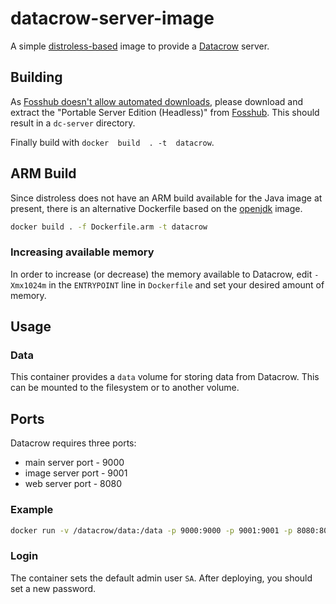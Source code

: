 # datacrow-server-image

A simple [distroless-based](https://github.com/GoogleContainerTools/distroless) image to provide a [Datacrow](http://www.datacrow.net/) server.

## Building

As [Fosshub doesn't allow automated downloads](https://macmule.com/2019/03/17/fosshub-autopkg/), please download and extract the "Portable Server Edition  (Headless)" from [Fosshub](https://www.fosshub.com/Data-Crow.html).
This should result in a `dc-server`  directory.

Finally build with `docker  build  . -t  datacrow`.

## ARM Build

Since distroless does not have an ARM build available for the Java image at present, there is an alternative Dockerfile based on the [openjdk](https://hub.docker.com/_/openjdk) image.

```bash
docker build . -f Dockerfile.arm -t datacrow
```

### Increasing available memory

In  order to increase (or  decrease) the  memory available to Datacrow, edit `-Xmx1024m` in the  `ENTRYPOINT` line in `Dockerfile` and set your  desired amount of memory.

## Usage

### Data

This container provides a `data` volume for storing data from Datacrow.
This can be mounted to the filesystem or to another volume.

## Ports

Datacrow requires  three ports:

* main server port - 9000
* image server port - 9001
* web server port - 8080

### Example

```bash
docker run -v /datacrow/data:/data -p 9000:9000 -p 9001:9001 -p 8080:8080  datacrow
```

### Login

The container sets the default admin user `SA`.
After  deploying, you should set a new password.
